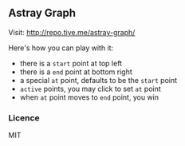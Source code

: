 
Astray Graph
------

Visit: http://repo.tiye.me/astray-graph/

Here's how you can play with it:

* there is a `start` point at top left
* there is a `end` point at bottom right
* a special `at` point, defaults to be the `start` point
* `active` points, you may click to set `at` point
* when `at` point moves to `end` point, you win

### Licence

MIT